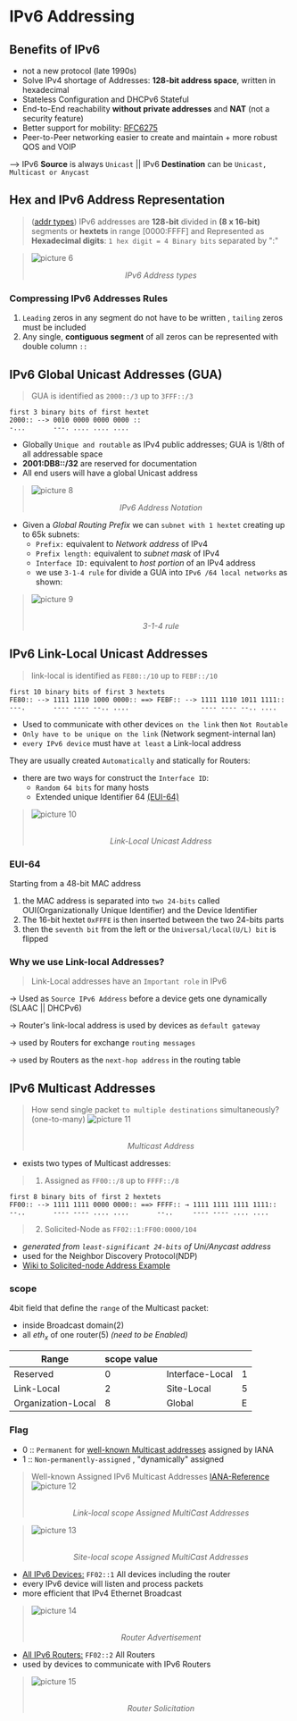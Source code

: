 # IPv6 Addressing

## Benefits of IPv6  

- not a new protocol (late 1990s)
- Solve IPv4 shortage of Addresses: **128-bit address space**, written in hexadecimal
- Stateless Configuration and DHCPv6 Stateful
- End-to-End reachability **without private addresses** and **NAT** (not a security feature)
- Better support for mobility: [RFC6275](https://datatracker.ietf.org/doc/html/rfc6275)
- Peer-to-Peer networking easier to create and maintain + more robust QOS and VOIP

--> IPv6 **Source** is always `Unicast` || IPv6 **Destination** can be `Unicast, Multicast or Anycast`

## Hex and IPv6 Address Representation

>([addr types](https://oracle-patches.com/en/cloud-net/ipv6-address-types-unicast,-multicast,-and-anycast)) IPv6 addresses are **128-bit** divided in **(8 x 16-bit)** segments or **hextets** in range [0000:FFFF]
> and Represented as **Hexadecimal digits**: `1 hex digit = 4 Binary bits` separated by ":"


> ![picture 6](../images/bbb85f7d4684cfa6c1122c97162a9baf4b566be2acc10ca7a1fc0c6eb1ab5308.png)  
	<p align = "center" >
	<em> IPv6 Address types </em>
</p>


### Compressing IPv6 Addresses Rules

1. `Leading` zeros in any segment do not have to be written , `tailing` zeros must be included
2. Any single, **contiguous segment** of all zeros can be represented with double column `::`
			
## IPv6 Global Unicast Addresses (GUA)

>GUA is identified as `2000::/3` up to `3FFF::/3`
``` 
first 3 binary bits of first hextet 
2000:: --> 0010 0000 0000 0000 ::
-...	   ---. .... .... .... 
```
- Globally `Unique and routable` as IPv4 public addresses; GUA is 1/8th of all addressable space
- **2001:DB8::/32** are reserved for documentation
- All end users will have a global Unicast address					

> ![picture 8](../images/b970cc67aa69bb2139f5bf1f3299d5f50a8a0d701d6e98533be17a4ffb84757e.png) <p align = "center" >
	<em> IPv6 Address Notation </em>
</p>

- Given a *Global Routing Prefix* we can `subnet with 1 hextet` creating up to 65k subnets:
  - `Prefix:` equivalent to *Network address* of IPv4
  - `Prefix length:` equivalent to *subnet mask* of IPv4
  - `Interface ID:` equivalent to *host portion* of an IPv4 address
  - we use `3-1-4 rule` for divide a GUA into `IPv6 /64 local networks` as shown:

> ![picture 9](../images/b908f81372443f4b92ccad91892b8c86f922462cccf45f85bf2f2c92c1f4108d.png) <p align = "center" >	
	<em> 3-1-4 rule </em>
</p>

## IPv6 Link-Local Unicast Addresses

> link-local is identified as `FE80::/10` up to `FEBF::/10` 
```
first 10 binary bits of first 3 hextets
FE80:: --> 1111 1110 1000 0000:: ==> FEBF:: --> 1111 1110 1011 1111::
---.	   ---- ---- --.. ....                  ---- ---- --.. ....
```

- Used to communicate with other devices `on the link` then `Not Routable`
- `Only have to be unique on the link` (Network segment-internal lan)
- `every IPv6 device` must have `at least` a Link-local address

They are usually created `Automatically` and statically for Routers:
- there are two ways for construct the `Interface ID`:
	- `Random 64 bits` for many hosts
	- Extended unique Identifier 64 [(EUI-64)](https://community.cisco.com/t5/networking-documents/understanding-ipv6-eui-64-bit-address/ta-p/3116953)

> ![picture 10](../images/3bddf88310cf6af4bd14aec33998131fd6ab1d7315c3229568f5a8420b124834.png)  <p align = "center" >	
	<em> Link-Local Unicast Address </em>
</p>

### EUI-64

Starting from a 48-bit MAC address
  1. the MAC address is separated into `two 24-bits` called OUI(Organizationally Unique Identifier) and the Device Identifier
  2. The 16-bit hextet `0xFFFE` is then inserted between the two 24-bits parts
  3. then the `seventh bit` from the left or the `Universal/local(U/L) bit` is flipped

### Why we use Link-local Addresses?


> Link-Local addresses have an `Important role` in IPv6

→ Used as `Source IPv6 Address` before a device gets one dynamically (SLAAC || DHCPv6)

→ Router's link-local address is used by devices as `default gateway`

→ used by Routers for exchange `routing messages`

→ used by Routers as the `next-hop address` in the routing table


## IPv6 Multicast Addresses

> How send single packet `to multiple destinations` simultaneously? (one-to-many)
> ![picture 11](../images/multicast12.png) <p align = "center" >	
	<em> Multicast Address </em>
</p>

* exists two types of Multicast addresses:
> 1. Assigned as `FF00::/8` up to `FFFF::/8` 
```
first 8 binary bits of first 2 hextets 
FF00:: --> 1111 1111 0000 0000:: ==> FFFF:: → 1111 1111 1111 1111::
--..       ---- ---- .... ....       --..     ---- ---- .... ....
```
> 2. Solicited-Node as `FF02::1:FF00:0000/104` 
  - *generated from `least-significant 24-bits` of Uni/Anycast address*
  - used for the Neighbor Discovery Protocol(NDP)
  -  [Wiki to Solicited-node Address Example](https://en.wikipedia.org/wiki/Solicited-node_multicast_address)

### scope

4bit field that define the `range` of the Multicast packet:
  - inside Broadcast domain(2)
  - all $eth_x$ of one router(5) *(need to be Enabled)*

|Range|scope value|||
|-|-|-|-|
|Reserved|0|Interface-Local|1|
|Link-Local|2|Site-Local|5|
|Organization-Local|8|Global|E|

### Flag

- 0 :: `Permanent` for [well-known Multicast addresses](https://www.ciscopress.com/articles/article.asp?p=2803866&seqNum=5) assigned by IANA
- 1 :: `Non-permanently-assigned` , "dynamically" assigned

> Well-known Assigned IPv6 Multicast Addresses [IANA-Reference](https://www.iana.org/assignments/ipv6-multicast-addresses/ipv6-multicast-addresses.xhtml)
> ![picture 12](../images/multi-ll.png) <p align = "center" >	
	<em> Link-local scope Assigned MultiCast Addresses </em>
</p>

> ![picture 13](../images/multi-5.png) <p align = "center" >	
	<em> Site-local scope Assigned MultiCast Addresses </em>
</p>

- <u>All IPv6 Devices:</u> `FF02::1` All devices including the router
- every IPv6 device will listen and process packets
- more efficient that IPv4 Ethernet Broadcast

> ![picture 14](../images/ROuterAdv.png) <p align = "center" >	
	<em> Router Advertisement </em>
</p>

- <u>All IPv6 Routers:</u> `FF02::2` All Routers
- used by devices to communicate with IPv6 Routers

> ![picture 15](../images/ROuterSol.png) <p align = "center" >	
	<em> Router Solicitation </em>
</p>
